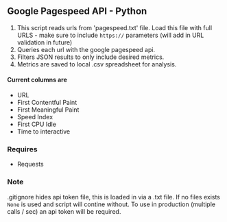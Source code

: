 ## Google Pagespeed API - Python
1. This script reads urls from 'pagespeed.txt' file. Load this file with full URLS - make sure to include `https://` parameters (will add in URL validation in future)
2. Queries each url with the google pagespeed api.
3. Filters JSON results to only include desired metrics.
4. Metrics are saved to local .csv spreadsheet for analysis.


#### Current columns are
 - URL
 - First Contentful Paint
 - First Meaningful Paint
 - Speed Index
 - First CPU Idle
 - Time to interactive
 
### Requires

- Requests


### Note

.gitignore hides api token file, this is loaded in via a .txt file. If no files exists `None` is used and script will contine without. To use in production (multiple calls / sec) an api token will be required.
